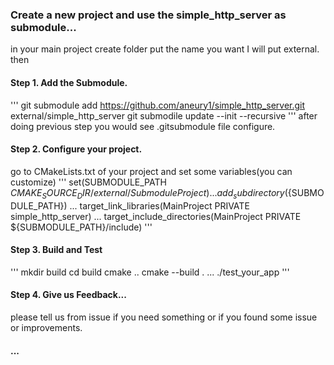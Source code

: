 ### Create a new project and use the simple_http_server as submodule...

in your main project create folder put the name you want I will put 
external. then 

#### Step 1. Add the Submodule.
'''
   git submodule add https://github.com/aneury1/simple_http_server.git external/simple_http_server
   git submodile update --init --recursive
'''
after doing previous step you would see .gitsubmodule file configure.


#### Step 2. Configure your project.

go to CMakeLists.txt of your project and set some variables(you can customize)
'''
set(SUBMODULE_PATH ${CMAKE_SOURCE_DIR}/external/SubmoduleProject)
...
add_subdirectory(${SUBMODULE_PATH})
...
target_link_libraries(MainProject PRIVATE simple_http_server)
...
target_include_directories(MainProject PRIVATE ${SUBMODULE_PATH}/include)
'''

#### Step 3. Build and Test
'''
 mkdir build
 cd build 
 cmake .. 
 cmake --build . 
 ...
 ./test_your_app
'''

#### Step 4. Give us Feedback...

please tell us from issue if you need something or if you found some issue or improvements.

#### ...
